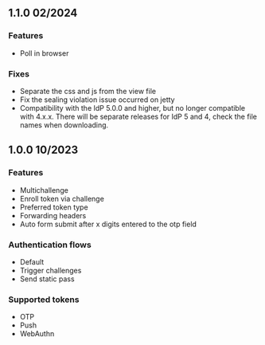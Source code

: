 ## 1.1.0 02/2024

### Features
* Poll in browser

### Fixes
* Separate the css and js from the view file
* Fix the sealing violation issue occurred on jetty
* Compatibility with the IdP 5.0.0 and higher, but no longer compatible with 4.x.x. There will be separate releases for IdP 5 and 4, check the file names when downloading.

## 1.0.0 10/2023

### Features
* Multichallenge
* Enroll token via challenge
* Preferred token type
* Forwarding headers
* Auto form submit after x digits entered to the otp field

### Authentication flows
* Default
* Trigger challenges
* Send static pass

### Supported tokens
* OTP
* Push
* WebAuthn